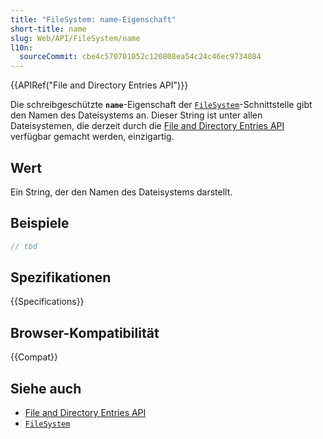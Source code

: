 ```yaml
---
title: "FileSystem: name-Eigenschaft"
short-title: name
slug: Web/API/FileSystem/name
l10n:
  sourceCommit: cbe4c570701052c120808ea54c24c46ec9734084
---
```


{{APIRef("File and Directory Entries API")}}

Die schreibgeschützte **`name`**-Eigenschaft der [`FileSystem`](/de/docs/Web/API/FileSystem)-Schnittstelle gibt den Namen des Dateisystems an. Dieser String ist unter allen Dateisystemen, die derzeit durch die [File and Directory Entries API](/de/docs/Web/API/File_and_Directory_Entries_API) verfügbar gemacht werden, einzigartig.

## Wert

Ein String, der den Namen des Dateisystems darstellt.

## Beispiele

```js
// tbd
```

## Spezifikationen

{{Specifications}}

## Browser-Kompatibilität

{{Compat}}

## Siehe auch

- [File and Directory Entries API](/de/docs/Web/API/File_and_Directory_Entries_API)
- [`FileSystem`](/de/docs/Web/API/FileSystem)
